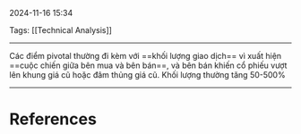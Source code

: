 2024-11-16 15:34

Tags: [[Technical Analysis]]

---

Các điểm pivotal thường đi kèm với ==khối lượng giao dịch== vì xuất hiện ==cuộc chiến giữa bên mua và bên bán==, và bên bán khiến cổ phiếu vượt lên khung giá cũ hoặc đâm thủng giá cũ. Khối lượng thường tăng 50-500%

---
# References